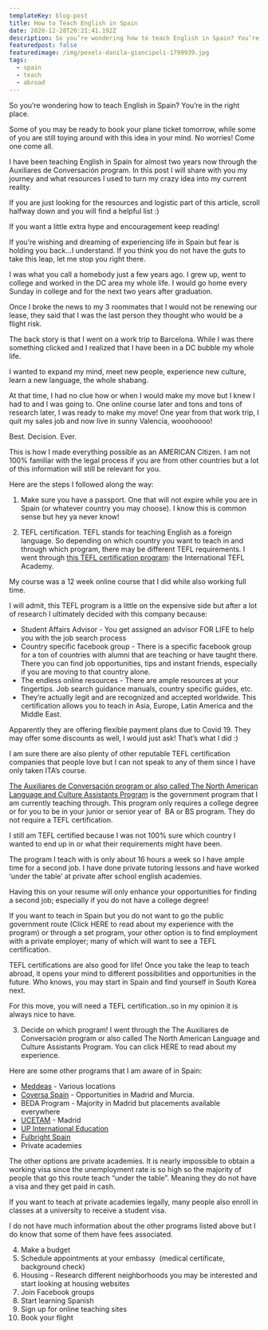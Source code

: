 ```yaml
---
templateKey: blog-post
title: How to Teach English in Spain
date: 2020-12-28T20:21:41.192Z
description: So you’re wondering how to teach English in Spain? You’re in the right place.
featuredpost: false
featuredimage: /img/pexels-danila-giancipoli-1799939.jpg
tags:
  - spain
  - teach
  - abroad
---
```



So you’re wondering how to teach English in Spain? You’re in the right place. 



Some of you may be ready to book your plane ticket tomorrow, while some of you are still toying around with this idea in your mind. No worries! Come one come all. 



I have been teaching English in Spain for almost two years now through the Auxiliares de Conversación program. In this post I will share with you my journey and what resources I used to turn my crazy idea into my current reality. 



If you are just looking for the resources and logistic part of this article, scroll halfway down and you will find a helpful list :)



If you want a little extra hype and encouragement keep reading! 



If you’re wishing and dreaming of experiencing life in Spain but fear is holding you back...I understand. If you think you do not have the guts to take this leap, let me stop you right there. 



I was what you call a homebody just a few years ago. I grew up, went to college and worked in the DC area my whole life. I would go home every Sunday in college and for the next two years after graduation. 



Once I broke the news to my 3 roommates that I would not be renewing our lease, they said that I was the last person they thought who would be a flight risk. 



The back story is that I went on a work trip to Barcelona. While I was there something clicked and I realized that I have been in a DC bubble my whole life. 



I wanted to expand my mind, meet new people, experience new culture, learn a new language, the whole shabang. 



At that time, I had no clue how or when I would make my move but I knew I had to and I was going to. One online course later and tons and tons of research later, I was ready to make my move! One year from that work trip, I quit my sales job and now live in sunny Valencia, wooohoooo!



Best. Decision. Ever. 



This is how I made everything possible as an AMERICAN Citizen. I am not 100% familiar with the legal process if you are from other countries but a lot of this information will still be relevant for you.



Here are the steps I followed along the way:



1. Make sure you have a passport. One that will not expire while you are in Spain (or whatever country you may choose). I know this is common sense but hey ya never know!



2. TEFL certification. TEFL stands for teaching English as a foreign language. So depending on which country you want to teach in and through which program, there may be different TEFL requirements. I went through [this TEFL certification program](https://www.internationalteflacademy.com/lp-referral-program?grsf=cnj975): the International TEFL Academy.



My course was a 12 week online course that I did while also working full time.



I will admit, this TEFL program is a little on the expensive side but after a lot of research I ultimately decided with this company because:

* Student Affairs Advisor - You get assigned an advisor FOR LIFE to help you with the job search process
* Country specific facebook group - There is a specific facebook group for a ton of countries with alumni that are teaching or have taught there. There you can find job opportunities, tips and instant friends, especially if you are moving to that country alone. 
* The endless online resources - There are ample resources at your fingertips. Job search guidance manuals, country specific guides, etc.
* They’re actually legit and are recognized and accepted worldwide. This certification allows you to teach in Asia, Europe, Latin America and the Middle East.



Apparently they are offering flexible payment plans due to Covid 19. They may offer some discounts as well, I would just ask! That’s what I did :)



I am sure there are also plenty of other reputable TEFL certification companies that people love but I can not speak to any of them since I have only taken ITA’s course. 



[The Auxiliares de Conversación program or also called The North American Language and Culture Assistants Program](https://www.educacionyfp.gob.es/eeuu/convocatorias-programas/convocatorias-eeuu/nalcap.html) is the government program that I am currently teaching through. This program only requires a college degree or for you to be in your junior or senior year of  BA or BS program. They do not require a TEFL certification. 



I still am TEFL certified because I was not 100% sure which country I wanted to end up in or what their requirements might have been. 



The program I teach with is only about 16 hours a week so I have ample time for a second job. I have done private tutoring lessons and have worked ‘under the table’ at private after school english academies. 



Having this on your resume will only enhance your opportunities for finding a second job; especially if you do not have a college degree!



If you want to teach in Spain but you do not want to go the public government route (Click HERE to read about my experience with the program) or through a set program, your other option is to find employment with a private employer; many of which will want to see a TEFL certification. 



TEFL certifications are also good for life! Once you take the leap to teach abroad, it opens your mind to different possibilities and opportunities in the future. Who knows, you may start in Spain and find yourself in South Korea next. 



For this move, you will need a TEFL certification..so in my opinion it is always nice to have. 



3. Decide on which program! I went through the The Auxiliares de Conversación program or also called The North American Language and Culture Assistants Program. You can click HERE to read about my experience. 



Here are some other programs that I am aware of in Spain:

* [Meddeas](https://www.meddeas.com/) - Various locations
* [Coversa Spain](https://www.conversaspain.com/) - Opportunities in Madrid and Murcia.
* BEDA Program - Majority in Madrid but placements available everywhere
* [UCETAM](https://colegiosbilinguescooperativos.com/auxiliares-conversacion/english-language-assistant/) - Madrid
* [UP International Education](http://www.upinternationaleducation.com/)
* [Fulbright Spain](https://us.fulbrightonline.org/countries/selectedcountry/spain)
* Private academies



The other options are private academies. It is nearly impossible to obtain a working visa since the unemployment rate is so high so the majority of people that go this route teach “under the table”. Meaning they do not have a visa and they get paid in cash. 



If you want to teach at private academies legally, many people also enroll in classes at a university to receive a student visa. 



I do not have much information about the other programs listed above but I do know that some of them have fees associated.



4. Make a budget
5. Schedule appointments at your embassy  (medical certificate, background check) 
6. Housing - Research different neighborhoods you may be interested and start looking at housing websites
7. Join Facebook groups
8. Start learning Spanish
9. Sign up for online teaching sites
10. Book your flight